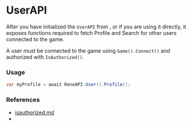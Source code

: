 # UserAPI

After you have initialized the `UserAPI` from [.](./ "mention") or if you are using it directly, it exposes functions required to fetch Profile and Search for other users connected to the game.

A user must be connected to the game using `Game().Connect()` and authorized with `IsAuthorized()`.

### Usage

```csharp
var myProfile = await ReneAPI.User().Profile();
```

### References

* [isauthorized.md](../api/isauthorized.md "mention")
*

